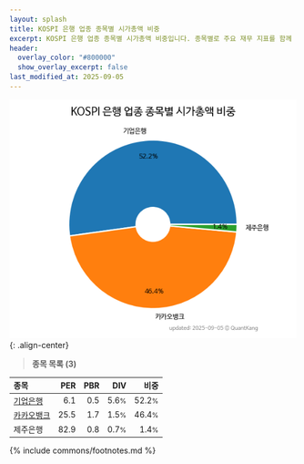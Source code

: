 ```yaml
---
layout: splash
title: KOSPI 은행 업종 종목별 시가총액 비중
excerpt: KOSPI 은행 업종 종목별 시가총액 비중입니다. 종목별로 주요 재무 지표를 함께 표시합니다.
header:
  overlay_color: "#800000"
  show_overlay_excerpt: false
last_modified_at: 2025-09-05
---
```



![KOSPI 은행 업종 종목별 시가총액 비중](/stats/sector/images/kospi_업종_은행_종목.png){: .align-center}


> **종목 목록 (3)**<a id="list"></a>

| **종목** | **PER** | **PBR** | **DIV** | **비중** |
| :------- | ------: | ------: | ------: | -------: |
| [기업은행](/024110/) | 6.1 | 0.5 | 5.6<small>%</small> | 52.2<small>%</small> |
| [카카오뱅크](/323410/) | 25.5 | 1.7 | 1.5<small>%</small> | 46.4<small>%</small> |
| 제주은행 | 82.9 | 0.8 | 0.7<small>%</small> | 1.4<small>%</small> |

{% include commons/footnotes.md %}